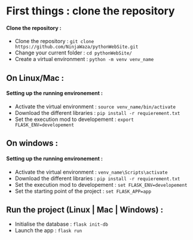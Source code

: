# First things : clone the repository

#### Clone the repository :
* Clone the repository : `git clone https://github.com/NinjaWaza/pythonWebSite.git`
* Change your current folder : `cd pythonWebSite/`
* Create a virtual environment : `python -m venv venv_name`

## On Linux/Mac :

#### Setting up the running environement :
* Activate the virtual environment : `source venv_name/bin/activate`
* Download the different libraries : `pip install -r requierement.txt`
* Set the execution mod to developement : `export FLASK_ENV=developement`

## On windows :

#### Setting up the running environement :
* Activate the virtual environment : `venv_name\Scripts\activate`
* Download the different libraries : `pip install -r requierement.txt`
* Set the execution mod to developement : `set FLASK_ENV=developement`
* Set the starting point of the project : `set FLASK_APP=app`

## Run the project (Linux | Mac | Windows) :
* Initialise the database : `flask init-db`
* Launch the app : `flask run`